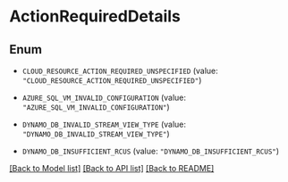 # ActionRequiredDetails

## Enum


* `CLOUD_RESOURCE_ACTION_REQUIRED_UNSPECIFIED` (value: `"CLOUD_RESOURCE_ACTION_REQUIRED_UNSPECIFIED"`)

* `AZURE_SQL_VM_INVALID_CONFIGURATION` (value: `"AZURE_SQL_VM_INVALID_CONFIGURATION"`)

* `DYNAMO_DB_INVALID_STREAM_VIEW_TYPE` (value: `"DYNAMO_DB_INVALID_STREAM_VIEW_TYPE"`)

* `DYNAMO_DB_INSUFFICIENT_RCUS` (value: `"DYNAMO_DB_INSUFFICIENT_RCUS"`)


[[Back to Model list]](../README.md#documentation-for-models) [[Back to API list]](../README.md#documentation-for-api-endpoints) [[Back to README]](../README.md)


